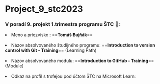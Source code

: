 # Project_9_stc2023
<h3>V poradí 9. projekt 1.trimestra programu ŠTC 💚: </h3>
 <p> <li>Meno a priezvisko : ==<strong>Tomáš Bujňák</strong>==</li><br>
 <li>Názov absolvovaného študijného programu: ==<strong>Introduction to version control with Git - Training</strong>== (Learning Path)</li><br>
 <li>Názov absolvovaného modulu: ==<strong>Introduction to GitHub - Training</strong>== (Module)</li><br>
 <li>Odkaz na profil s trofejou pod účtom ŠTC na Microsoft Learn: </li><p>
